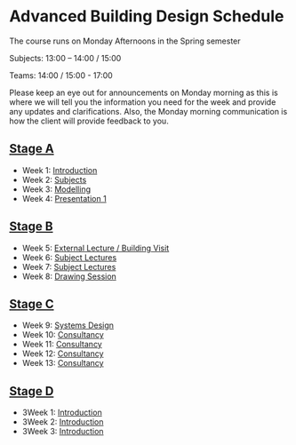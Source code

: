 # Advanced Building Design Schedule

The course runs on Monday Afternoons in the Spring semester 

Subjects: 13:00 – 14:00 / 15:00 

Teams: 14:00 / 15:00 - 17:00 

Please keep an eye out for announcements on Monday morning as this is where we will tell you the information you need for the week and provide any updates and clarifications. Also, the Monday morning communication is how the client will provide feedback to you. 

## [Stage A](/41936/Assignments/A)
* Week 1: [Introduction](01/README.md)
* Week 2: [Subjects](02/README.md)
* Week 3: [Modelling](03/README.md)
* Week 4: [Presentation 1](04/README.md)
  
## [Stage B](/41936/Assignments/B)
* Week 5: [External Lecture / Building Visit](05/README.md)
* Week 6: [Subject Lectures](06/README.md)
* Week 7: [Subject Lectures](07/README.md)
* Week 8: [Drawing Session](08/README.md)
  
## [Stage C](/41936/Assignments/C)
* Week 9: [Systems Design](09/README.md)
* Week 10: [Consultancy](10/README.md)
* Week 11: [Consultancy](11/README.md)
* Week 12: [Consultancy](12/README.md)
* Week 13: [Consultancy](13/README.md)

## [Stage D](/41936/Assignments/D)
* 3Week 1: [Introduction](14/README.md)
* 3Week 2: [Introduction](15/README.md)
* 3Week 3: [Introduction](16/README.md)

